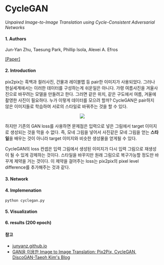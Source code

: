 ﻿# CycleGAN
*Unpaired Image-to-Image Translation using Cycle-Consistent Adversarial Networks*

#### 1. Authors

Jun-Yan Zhu, Taesung Park, Phillip Isola, Alexei A. Efros

[[Paper]](https://arxiv.org/abs/1703.10593)

#### 2. Introduction
pix2pix는 흑백과 컬러사진, 건물과 레이블맵 등 pair한 이미지가 사용되었다. 
그러나 현실세계에서는 이러한 데이터를 구성하는게 쉬운일은 아니다. 
가령 여름사진을 겨울사진으로 바꾸려는 모델을 만들려고 한다. 
그러면 같은 위치, 같은 구도에서 여름, 겨울에 촬영한 사진이 필요하다. 
누가 이렇게 데이터를 모으려 할까? 
CycleGAN은 pair하지 않은 이미지들로 학습하여 서로의 스타일로 바꿔주는 것을 할 수 있다.

<p align="center">
    <img src="https://junyanz.github.io/CycleGAN/images/teaser_high_res.jpg">
</p>

하지만 기존의 GAN loss를 사용하면 문제점은 입력으로 넣은 그림에서 target 이미지로 생성되는 것을 막을 수 없다. 즉, 모네 그림을 넣어서 사진같은 모네 그림을 얻는 **스타일**을 배우는 것이 아니라 target 이미지와 비슷한 생성물을 얻게될 수 있다.

CycleGAN의 loss 컨셉은 입력 그림에서 생성된 이미지가 다시 입력 그림으로 재생성이 될 수 있게 강제하는 것이다. 스타일을 바꾸지만 원래 그림으로 복구가능할 정도만 바꾸게 제약을 거는 것이다. 이 제약을 걸어주는 loss는 pix2pix의 pixel level difference를 추가해주는 것과 같다.

#### 3. Network

#### 4. Implemenation
```
python cyclegan.py
```

#### 5. Visualization

#### 6. results (200 epoch)

#### 참고
- [junyanz.github.io](https://junyanz.github.io/CycleGAN/)
- [GAN을 이용한 Image to Image Translation: Pix2Pix, CycleGAN, DiscoGAN-Taeoh Kim's Blog](https://taeoh-kim.github.io/blog/gan%EC%9D%84-%EC%9D%B4%EC%9A%A9%ED%95%9C-image-to-image-translation-pix2pix-cyclegan-discogan/)
